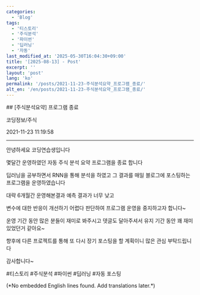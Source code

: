 ```yaml
---
categories:
  - 'Blog'
tags:
  - '티스토리'
  - '주식분석'
  - '파이썬'
  - '딥러닝'
  - '자동'
last_modified_at: '2025-05-30T16:04:30+09:00'
title: '[2025-08-13] - Post'
excerpt: ''
layout: 'post'
lang: 'ko'
permalink: '/posts/2021-11-23-주식분석요약_프로그램_종료/'
alt_en: '/en/posts/2021-11-23-주식분석요약_프로그램_종료/'
---
```


<div class="lang-panel lang-ko" lang="ko">
## [주식분석요약] 프로그램 종료

코딩정보/주식

2021-11-23 11:19:58

* * *

안녕하세요 코딩연습생입니다

몇달간 운영하였던 자동 주식 분석 요약 프로그램을 종료 합니다

딥러닝을 공부하면서 RNN을 통해 분석을 하였고 그 결과를 매일 블로그에 포스팅하는 프로그램을 운영하였습니다

대략 6개월간 운영해본결과 예측 결과가 너무 낮고

변수에 대한 반응이 개선하기 어렵다 판단하여 프로그램 운영을 중지하고자 합니다~

운영 기간 동안 많은 분들이 재미로 봐주시고 뎃글도 달아주셔서 유지 기간 동안 꽤 재미 있었던거 같아요~

향후에 다른 프로젝트를 통해 또 다시 장기 포스팅을 할 계획이니 많은 관심 부탁드립니다

감사합니다~

  

#티스토리 #주식분석 #파이썬 #딥러닝 #자동 포스팅


</div>
<div class="lang-panel lang-en" lang="en">
(*No embedded English lines found. Add translations later.*)

</div>
